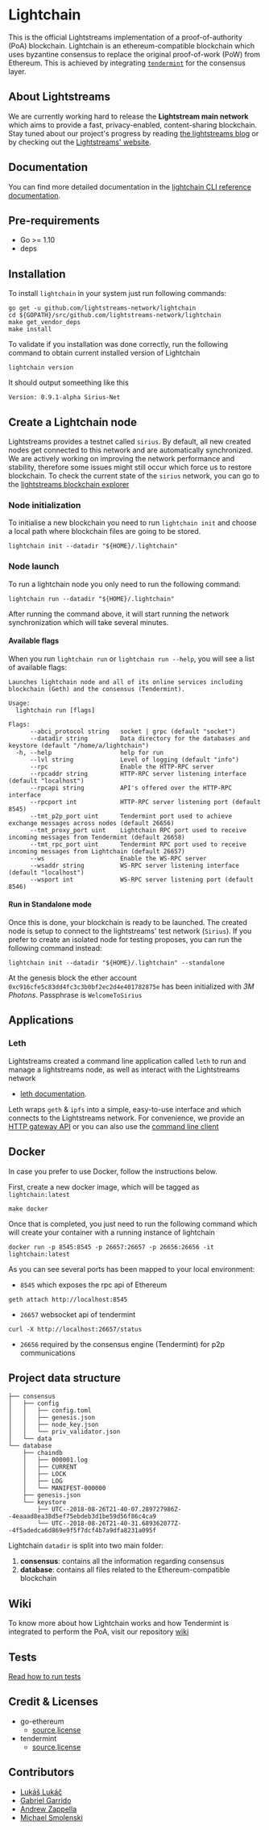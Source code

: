 # Lightchain

This is the official Lightstreams implementation of a proof-of-authority (PoA) blockchain. Lightchain is an ethereum-compatible blockchain which uses byzantine consensus to replace the original proof-of-work (PoW) from Ethereum. This is achieved by integrating [`tendermint`](https://github.com/tendermint/tendermint) for the consensus layer.

## About Lightstreams

We are currently working hard to release the **Lightstream main network** which aims to provide a fast, privacy-enabled, content-sharing blockchain. Stay tuned about our project's progress by reading [the lightstreams blog](https://medium.com/lightstreams) or by checking out the [Lightstreams' website](https://www.lightstreams.network).

## Documentation

You can find more detailed documentation in the [lightchain CLI reference documentation](https://docs.ligthstreams.network/cli-docs/lightchain).

## Pre-requirements

- Go >= 1.10
- deps

## Installation

To install `lightchain` in your system just run following commands:
```
go get -u github.com/lightstreams-network/lightchain
cd ${GOPATH}/src/github.com/lightstreams-network/lightchain
make get_vendor_deps
make install
```

To validate if you installation was done correctly, run the following command to obtain current installed version of Lightchain
```
lightchain version
```

It should output someething like this
```
Version: 0.9.1-alpha Sirius-Net
```

## Create a Lightchain node

Lightstreams provides a testnet called `sirius`. By default, all new created nodes get connected to this network and are automatically synchronized. We are actively working on improving the network performance and stability, therefore some issues might still occur which force us to restore blockchain. To check the current state of the `sirius` network, you can go to the [lightstreams blockchain explorer](https://explorer.lightstreams.io/home)

### Node initialization

To initialise a new blockchain you need to run `lightchain init` and  choose a local path where blockchain files are going to be stored.
```
lightchain init --datadir "${HOME}/.lightchain"
```

### Node launch

To run a lightchain node you only need to run the following command:
```
lightchain run --datadir "${HOME}/.lightchain"
```

After running the command above, it will start running the network synchronization which will take several minutes.

#### Available flags

When you run `lightchain run` or `lightchain run --help`, you will see a list of available flags:

```
Launches lightchain node and all of its online services including blockchain (Geth) and the consensus (Tendermint).

Usage:
  lightchain run [flags]

Flags:
      --abci_protocol string   socket | grpc (default "socket")
      --datadir string         Data directory for the databases and keystore (default "/home/a/lightchain")
  -h, --help                   help for run
      --lvl string             Level of logging (default "info")
      --rpc                    Enable the HTTP-RPC server
      --rpcaddr string         HTTP-RPC server listening interface (default "localhost")
      --rpcapi string          API's offered over the HTTP-RPC interface
      --rpcport int            HTTP-RPC server listening port (default 8545)
      --tmt_p2p_port uint      Tendermint port used to achieve exchange messages across nodes (default 26656)
      --tmt_proxy_port uint    Lightchain RPC port used to receive incoming messages from Tendermint (default 26658)
      --tmt_rpc_port uint      Tendermint RPC port used to receive incoming messages from Lightchain (default 26657)
      --ws                     Enable the WS-RPC server
      --wsaddr string          WS-RPC server listening interface (default "localhost")
      --wsport int             WS-RPC server listening port (default 8546)

```

#### Run in Standalone mode

Once this is done, your blockchain is ready to be launched. The created node is setup to connect to the lightstreams' test network (`Sirius`). If you prefer to create an isolated node for testing proposes, you can run the following command instead:

```
lightchain init --datadir "${HOME}/.lightchain" --standalone
```

At the genesis block the ether account `0xc916cfe5c83dd4fc3c3b0bf2ec2d4e401782875e`
has been initialized with _3M Photons_. Passphrase is `WelcomeToSirius`

## Applications

### Leth
Lightstreams created a command line application called `leth` to run and manage a lightstreams node, as well as interact with the Lightstreams network
 - [leth documentation](https://docs.lightstreams.network/getting-started/).

Leth wraps `geth` & `ipfs` into a simple, easy-to-use interface and which connects to the Lightstreams network. For convenience, we provide an [HTTP gateway API](https://docs.lightstreams.network/api-docs/) or you can also use the [command line client](https://docs.lightstreams.network/cli-docs/leth/)

## Docker
In case you prefer to use Docker, follow the instructions below.

First, create a new docker image, which will be tagged as `lightchain:latest`
```
make docker
```

Once that is completed, you just need to run the following command
which will create your container with a running instance of lightchain
```
docker run -p 8545:8545 -p 26657:26657 -p 26656:26656 -it lightchain:latest
```

As you can see several ports has been mapped to your local environment:
- `8545` which exposes the rpc api of Ethereum
```
geth attach http://localhost:8545
```
- `26657` websocket api of tendermint
```
curl -X http://localhost:26657/status
```
- `26656` required by the consensus engine (Tendermint) for p2p communications



## Project data structure

```
├── consensus
│   ├── config
│   │   ├── config.toml
│   │   ├── genesis.json
│   │   ├── node_key.json
│   │   └── priv_validator.json
│   └── data
└── database
    ├── chaindb
    │   ├── 000001.log
    │   ├── CURRENT
    │   ├── LOCK
    │   ├── LOG
    │   └── MANIFEST-000000
    ├── genesis.json
    └── keystore
        ├── UTC--2018-08-26T21-40-07.289727986Z--4eaaad8ea38d5ef75ebdeb3d1be59d56f86c4ca9
        └── UTC--2018-08-26T21-40-31.689362077Z--4f5adedca6d869e9f5f7dcf4b7a9dfa8231a095f

```

Lightchain `datadir` is split into two main folder:
1. **consensus**: contains all the information regarding consensus
2. **database**: contains all files related to the Ethereum-compatible blockchain

## Wiki
To know more about how Lightchain works and how Tendermint is integrated to perform the PoA, visit our repository [wiki](https://github.com/lightstreams-network/lightchain/wiki)

## Tests
[Read how to run tests](truffle/README.md)

## Credit & Licenses

- go-ethereum
  - [source](https://github.com/ethereum/go-ethereum),[license](https://github.com/ethereum/go-ethereum/#license)
- tendermint
  - [source](https://github.com/tendermint/tendermint),[license](https://github.com/tendermint/tendermint/blob/master/LICENSE)

## Contributors

- [Lukáš Lukáč](https://github.com/EnchanterIO)
- [Gabriel Garrido](https://github.com/ggarri)
- [Andrew Zappella](https://github.com/azappella)
- [Michael Smolenski](https://github.com/mikesmo)
